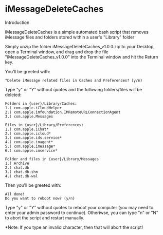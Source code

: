 # iMessageDeleteCaches
Introduction

iMessageDeleteCaches is a simple automated bash script that removes iMessage files and folders stored within a user's "Library" folder 

Simply unzip the folder iMessageDeleteCaches_v1.0.0.zip to your Desktop, open a Terminal window, and drag and drop the file "iMessageDeleteCaches_v1.0.0" into the Terminal window and hit the Return key.

You'll be greeted with:
```
"Delete iMessage related files in Caches and Preferences? (y/n)
```
Type "y" or "Y" without quotes and the following folders/files will be deleted:
```
Folders in {user}/Library/Caches:
1.) com.apple.iCloudHelper 
2.) com.apple.imfoundation.IMRemoteURLConnectionAgent 
3.) com.apple.Messages

Files in {user}/Library/Preferences:
1.) com.apple.iChat* 
2.) com.apple.icloud* 
3.) com.apple.ids.service* 
4.) com.apple.imagent* 
5.) com.apple.imessage* 
6.) com.apple.imservice*

Folder and files in {user}/Library/Messages
1.) Archive
2.) chat.db
3.) chat.db-shm
4.) chat.db-wal
```

Then you'll be greeted with:
```
All done!
Do you want to reboot now? (y/n)
```
Type "y" or "Y" without quotes to reboot your computer (you may need to enter your admin password to continue).
Otheriwse, you can type "n" or "N" to abort the script and restart manually.


*Note: If you type an invalid character, then that will abort the script!
